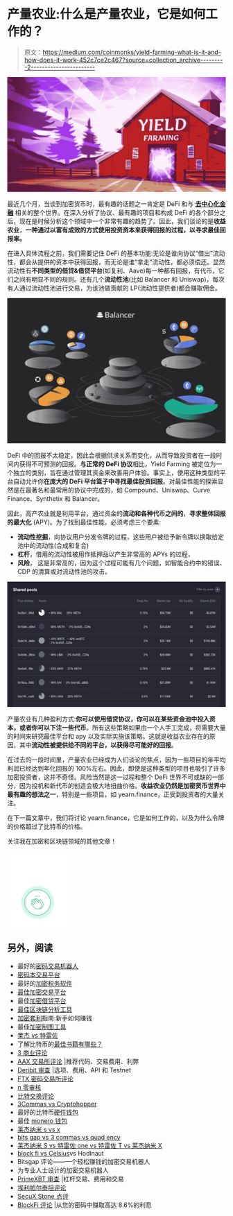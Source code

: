 # 产量农业:什么是产量农业，它是如何工作的？

> 原文：<https://medium.com/coinmonks/yield-farming-what-is-it-and-how-does-it-work-452c7ce2c467?source=collection_archive---------2----------------------->

![](img/dabcb175802eadb155de7482d5430e71.png)

最近几个月，当谈到加密货币时，最有趣的话题之一肯定是 DeFi 和与 [**去中心化金融**](https://blog.coincodecap.com/the-ultimate-guide-to-defi-decentralized-finance) 相关的整个世界。在深入分析了协议、最有趣的项目和构成 DeFi 的各个部分之后，现在是时候分析这个领域中一个非常有趣的趋势了。因此，我们谈论的是**收益农业**，**一种通过以富有成效的方式使用投资资本来获得回报的过程，以寻求最佳回报率。**

在进入具体流程之前，我们需要记住 DeFi 的基本功能:无论是谁向协议“借出”流动性，都会从提供的资本中获得回报，而无论是谁“拿走”流动性，都必须偿还。显然流动性有**不同类型的借贷&借贷平台**(如复利、Aave)每一种都有回报，有代币，它们之间有明显不同的规则。还有几个**流动性池**(比如 Balancer 和 Uniswap)，每次有人通过流动性池进行交易，为该池做贡献的 LP(流动性提供者)都会赚取佣金。

![](img/a3cbadc557953cb1ee9b537b211093cd.png)

DeFi 中的回报不太稳定，因此会根据供求关系而变化，从而导致投资者在一段时间内获得不可预测的回报。**与正常的 DeFi 协议**相比，Yield Farming 被定位为一个独立的类别，旨在通过管理其资金来改善用户体验。事实上，使用这种类型的平台自动允许你**在庞大的 DeFi 平台篮子中寻找最佳投资回报**。对最佳性能的探索显然是在最著名和最常用的协议中完成的，如 Compound、Uniswap、Curve Finance、Synthetix 和 Balancer。

因此，高产农业就是利用平台，通过资金的**流动和各种代币之间的**，**寻求整体回报的最大化** (APY)。为了找到最佳性能，必须考虑三个要素:
- **流动性挖掘**，向协议用户分发令牌的过程，这些用户被给予新令牌以换取给定池中的流动性(合成和复合)
- **杠杆**，借用的流动性被用作抵押品以产生非常高的 APYs 的过程，
- **风险**， 这是非常高的，因为这个过程可能有几个问题，如智能合约中的错误、CDP 的清算或对流动性池的攻击。

![](img/c42c07eed987585d0e22640946865777.png)

产量农业有几种盈利方式:**你可以使用借贷协议，你可以在某些资金池中投入资本，或者你可以下注一些代币**。所有这些策略如果由一个人手工完成，将需要大量的时间来研究最佳平台和 apy 以及实际实施该策略。这就是收益农业存在的原因，其中**流动性被提供给不同的平台，以获得尽可能好的回报**。

在过去的一段时间里，产量农业已经成为人们谈论的焦点，因为一些项目的年平均利润已经达到年化回报的 100%左右。因此，即使是这种类型的项目也吸引了许多加密投资者，这并不奇怪。风险当然是这一过程和整个 DeFi 世界不可或缺的一部分，因为投机和新代币的创造会极大地扭曲价格。**收益农业仍然是加密货币世界中最有趣的想法之一**，特别是一些项目，如 yearn.finance，正受到投资者的大量关注。

在下一篇文章中，我们将讨论 yearn.finance，它是如何工作的，以及为什么令牌的价格超过了比特币的价格。

关注我在加密和区块链领域的其他文章！

![](img/514a152fce1576321bea7de104ba8fd3.png)

## 另外，阅读

*   最好的[密码交易机器人](/coinmonks/crypto-trading-bot-c2ffce8acb2a)
*   [密码本交易平台](/coinmonks/top-10-crypto-copy-trading-platforms-for-beginners-d0c37c7d698c)
*   最好的[加密税务软件](/coinmonks/best-crypto-tax-tool-for-my-money-72d4b430816b)
*   [最佳加密交易平台](/coinmonks/the-best-crypto-trading-platforms-in-2020-the-definitive-guide-updated-c72f8b874555)
*   最佳[加密借贷平台](/coinmonks/top-5-crypto-lending-platforms-in-2020-that-you-need-to-know-a1b675cec3fa)
*   [最佳区块链分析工具](https://bitquery.io/blog/best-blockchain-analysis-tools-and-software)
*   [加密套利](/coinmonks/crypto-arbitrage-guide-how-to-make-money-as-a-beginner-62bfe5c868f6)指南:新手如何赚钱
*   最佳[加密制图工具](/coinmonks/what-are-the-best-charting-platforms-for-cryptocurrency-trading-85aade584d80)
*   [莱杰 vs 特雷佐](/coinmonks/ledger-vs-trezor-best-hardware-wallet-to-secure-cryptocurrency-22c7a3fd391e)
*   了解比特币的[最佳书籍有哪些？](/coinmonks/what-are-the-best-books-to-learn-bitcoin-409aeb9aff4b)
*   [3 商业评论](/coinmonks/3commas-review-an-excellent-crypto-trading-bot-2020-1313a58bec92)
*   [AAX 交易所评论](/coinmonks/aax-exchange-review-2021-67c5ea09330c) |推荐代码、交易费用、利弊
*   [Deribit 审查](/coinmonks/deribit-review-options-fees-apis-and-testnet-2ca16c4bbdb2) |选项、费用、API 和 Testnet
*   [FTX 密码交易所评论](/coinmonks/ftx-crypto-exchange-review-53664ac1198f)
*   [n 零审核](/coinmonks/ngrave-zero-review-c465cf8307fc)
*   [比特交换评论](/coinmonks/bybit-exchange-review-dbd570019b71)
*   [3Commas vs Cryptohopper](/coinmonks/cryptohopper-vs-3commas-vs-shrimpy-a2c16095b8fe)
*   最好的比特币[硬件钱包](/coinmonks/the-best-cryptocurrency-hardware-wallets-of-2020-e28b1c124069?source=friends_link&sk=324dd9ff8556ab578d71e7ad7658ad7c)
*   最佳 [monero 钱包](https://blog.coincodecap.com/best-monero-wallets)
*   [莱杰纳米 s vs x](https://blog.coincodecap.com/ledger-nano-s-vs-x)
*   [bits gap vs 3 commas vs quad ency](https://blog.coincodecap.com/bitsgap-3commas-quadency)
*   [莱杰纳米 S vs 特雷佐 one vs 特雷佐 T vs 莱杰纳米 X](https://blog.coincodecap.com/ledger-nano-s-vs-trezor-one-ledger-nano-x-trezor-t)
*   [block fi vs Celsius](/coinmonks/blockfi-vs-celsius-vs-hodlnaut-8a1cc8c26630)vs Hodlnaut
*   Bitsgap 评论——一个轻松赚钱的加密交易机器人
*   为专业人士设计的加密交易机器人
*   [PrimeXBT 审查](/coinmonks/primexbt-review-88e0815be858) |杠杆交易、费用和交易
*   [埃利帕尔泰坦评论](/coinmonks/ellipal-titan-review-85e9071dd029)
*   [SecuX Stone 点评](https://blog.coincodecap.com/secux-stone-hardware-wallet-review)
*   [BlockFi 评论](/coinmonks/blockfi-review-53096053c097) |从您的密码中赚取高达 8.6%的利息
